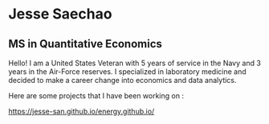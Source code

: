 # Jesse Saechao
## MS in Quantitative Economics 

Hello! I am a United States Veteran with 5 years of service in the Navy and 3 years in the Air-Force reserves. I specialized in laboratory medicine and decided to make a career change into economics and data analytics. 

Here are some projects that I have been working on : 

https://jesse-san.github.io/energy.github.io/
